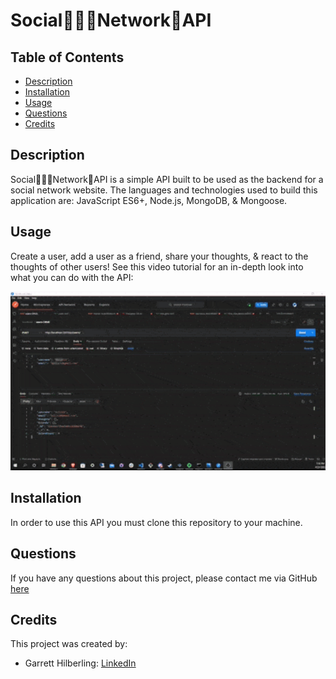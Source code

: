 # Social🧑‍🤝‍🧑Network🤖API

## Table of Contents
* [Description](#Description)
* [Installation](#Installation)
* [Usage](#Usage)
* [Questions](#Questions)
* [Credits](#Credits)

## Description
Social🧑‍🤝‍🧑Network🤖API is a simple API built to be used as the backend for a social network website. The languages and technologies used to build this application are: JavaScript ES6+, Node.js, MongoDB, & Mongoose.

## Usage
Create a user, add a user as a friend, share your thoughts, & react to the thoughts of other users! See this video tutorial for an in-depth look into what you can do with the API:

<p align="center">
    <a href="https://drive.google.com/file/d/1_83qfodI__a5Vg0wvUlAc6PvUfXCkdk4/view">
        <img alt="gif demonstration" src="./public/img/gif-demonstration.gif" width="700" />
    </a>
<p>

## Installation
In order to use this API you must clone this repository to your machine. 

## Questions
If you have any questions about this project, please contact me via GitHub [here](https://github.com/garretthilberling)

## Credits
This project was created by:
* Garrett Hilberling: [LinkedIn](https://www.linkedin.com/in/garretthilberling/)

    
